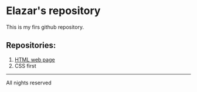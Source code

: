 # Elazar's repository

This is my firs github repository.

## Repositories:
1. [HTML web page](#)
1. CSS first 

---
All nights reserved 
